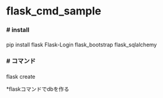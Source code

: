 # flask_cmd_sample  
<h4 style="font-size: 16px;"># install</h4>  
pip install flask Flask-Login flask_bootstrap flask_sqlalchemy  

<h4 style="font-size: 16px;"># コマンド</h4>  
flask create  
<br>
<p>*flaskコマンドでdbを作る</p>

